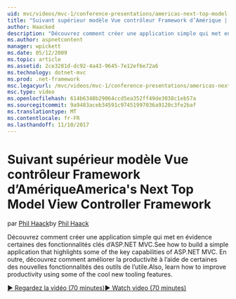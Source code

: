 ```yaml
---
uid: mvc/videos/mvc-1/conference-presentations/americas-next-top-model-view-controller-framework
title: "Suivant supérieur modèle Vue contrôleur Framework d’Amérique | Documents Microsoft"
author: Haacked
description: "Découvrez comment créer une application simple qui met en évidence certaines des fonctionnalités clés d’ASP.NET MVC. En outre, découvrez comment améliorer la productivité de l’utilisation de certains le..."
ms.author: aspnetcontent
manager: wpickett
ms.date: 05/12/2009
ms.topic: article
ms.assetid: 2ce3281d-dc92-4a43-9645-7e12ef6e72a6
ms.technology: dotnet-mvc
ms.prod: .net-framework
msc.legacyurl: /mvc/videos/mvc-1/conference-presentations/americas-next-top-model-view-controller-framework
msc.type: video
ms.openlocfilehash: 614b6348b29064ccd5ea352ff49de3038c1eb57a
ms.sourcegitcommit: 9a9483aceb34591c97451997036a9120c3fe2baf
ms.translationtype: MT
ms.contentlocale: fr-FR
ms.lasthandoff: 11/10/2017
---
```

<a name="americas-next-top-model-view-controller-framework"></a><span data-ttu-id="ee27b-104">Suivant supérieur modèle Vue contrôleur Framework d’Amérique</span><span class="sxs-lookup"><span data-stu-id="ee27b-104">America's Next Top Model View Controller Framework</span></span>
====================
<span data-ttu-id="ee27b-105">par [Phil Haack](https://github.com/Haacked)</span><span class="sxs-lookup"><span data-stu-id="ee27b-105">by [Phil Haack](https://github.com/Haacked)</span></span>

<span data-ttu-id="ee27b-106">Découvrez comment créer une application simple qui met en évidence certaines des fonctionnalités clés d’ASP.NET MVC.</span><span class="sxs-lookup"><span data-stu-id="ee27b-106">See how to build a simple application that highlights some of the key capabilities of ASP.NET MVC.</span></span> <span data-ttu-id="ee27b-107">En outre, découvrez comment améliorer la productivité à l’aide de certaines des nouvelles fonctionnalités des outils de l’utile.</span><span class="sxs-lookup"><span data-stu-id="ee27b-107">Also, learn how to improve productivity using some of the cool new tooling features.</span></span>

[<span data-ttu-id="ee27b-108">&#9654; Regardez la vidéo (70 minutes)</span><span class="sxs-lookup"><span data-stu-id="ee27b-108">&#9654; Watch video (70 minutes)</span></span>](https://channel9.msdn.com/Blogs/ASP-NET-Site-Videos/americas-next-top-model-view-controller-framework)
